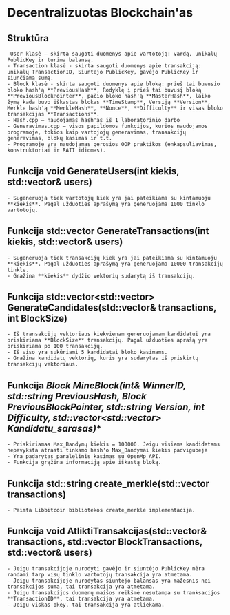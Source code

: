 # Decentralizuotas Blockchain'as



## Struktūra
     User klasė – skirta saugoti duomenys apie vartotoją: vardą, unikalų PublicKey ir turima balansą.
    - Transaction klasė - skirta saugoti duomenys apie transakciją: unikalų TransactionID, Siuntejo PublicKey, gavėjo PublicKey ir siunčiamą sumą.
    - Block klasė - skirta saugoti duomenys apie bloką: prieš tai buvusio bloko hash'ą **PreviousHash**, Rodyklę į prieš tai buvusį bloką **PreviousBlockPointer**, pačio bloko hash'ą **MasterHash**, laiko žymą kada buvo iškastas blokas **TimeStamp**, Versiją **Version**, Merkle hash'ą **MerkleHash**, **Nonce**, **Difficulty** ir visas bloko transakcijas **Transactions**.
    - Hash.cpp – naudojamas hash'as iš 1 laboratorinio darbo
    - Generavimas.cpp – visos papildomos funkcijos, kurios naudojamos programoje, tokios kaip vartojojų generavimas, transakcijų generavimas, blokų kasimas ir t.t.
    - Programoje yra naudojamas gerosios OOP praktikos (enkapsuliavimas, konstruktoriai ir RAII idiomas).

## Funkcija **void GenerateUsers(int kiekis, std::vector<User>& users)**
    - Sugeneruoja tiek vartotojų kiek yra jai pateikiama su kintamuoju **kiekis**. Pagal užduoties aprašymą yra generuojama 1000 tinklo vartotojų.

## Funkcija **std::vector<Transaction> GenerateTransactions(int kiekis, std::vector<User>& users)**
    - Sugeneruoja tiek transakcijų kiek yra jai pateikiama su kintamuoju **kiekis**. Pagal užduoties aprašymą yra generuojama 10000 transakcijų tinkle.
    - Gražina **kiekis** dydžio vektorių sudarytą iš transakcijų.

## Funkcija **std::vector<std::vector<Transaction>> GenerateCandidates(std::vector<Transaction>& transactions, int BlockSize)**
    - Iš transakcijų vektoriaus kiekvienam generuojamam kandidatui yra priskiriama **BlockSize** transakcijų. Pagal užduoties aprašą yra priskiriama po 100 transakcijų.
    - Iš viso yra sukūriami 5 kandidatai bloko kasimams.
    - Gražina kandidatų vektorių, kuris yra sudarytas iš priskirtų transakcijų vektoriaus.

## Funkcija **Block MineBlock(int& WinnerID, std::string PreviousHash, Block* PreviousBlockPointer, std::string Version, int Difficulty, std::vector<std::vector<Transaction>> Kandidatu_sarasas)**
    - Priskiriamas Max_Bandymų kiekis = 100000. Jeigu visiems kandidatams nepavyksta atrasti tinkamo hash'o Max_Bandymai kiekis padvigubeja
    - Yra padarytas paralelinis kasimas su OpenMp API.
    - Funkcija grąžina informaciją apie iškastą bloką.

## Funkcija **std::string create_merkle(std::vector<Transaction> transactions)**
    - Paimta Libbitcoin bibliotekos create_merkle implementacija.

## Funkcija **void AtliktiTransakcijas(std::vector<Transaction>& transactions, std::vector<Transaction> BlockTransactions, std::vector<User>& users)**
    - Jeigu transakcijoje nurodyti gavėjo ir siuntėjo PublicKey nėra randami tarp visų tinklo vartotojų transakcija yra atmetama.
    - Jeigu transakcijoje nurodytas siuntėjo balansas yra mažesnis nei transakcijos suma, tai transakcija yra atmetama.
    - Jeigu transakcijos duomenų maišos reikšmė nesutampa su tranksacijos **TransactionID**, tai transakcija yra atmetama.
    - Jeigu viskas okey, tai transakcija yra atliekama.
